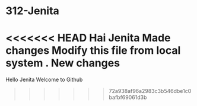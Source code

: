# 312-Jenita
<<<<<<< HEAD
 Hai Jenita 
 Made changes
 Modify this file from local system .
 New changes
=======
Hello Jenita
Welcome to Github
>>>>>>> 72a938af96a2983c3b546dbe1c0bafbf69061d3b
